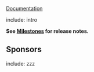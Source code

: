 [Documentation](https://github.com/VerifyTests/DiffEngine)

include: intro

**See [Milestones](https://github.com/VerifyTests/DiffEngine/milestones?state=closed) for release notes.**


## Sponsors


include: zzz